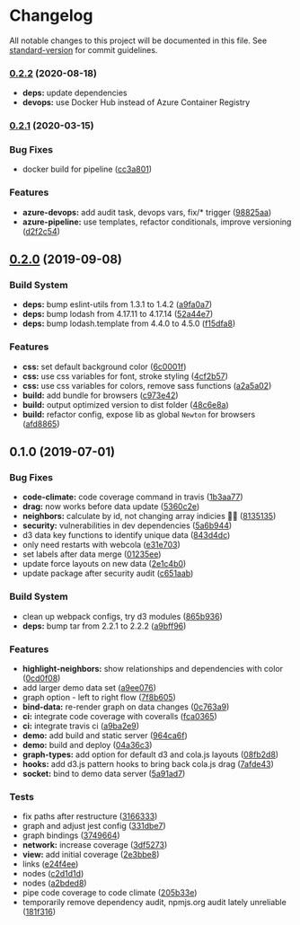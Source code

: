 # Changelog

All notable changes to this project will be documented in this file. See [standard-version](https://github.com/conventional-changelog/standard-version) for commit guidelines.

### [0.2.2](https://github.com/julie-ng/newtonjs-graph/compare/v0.2.1...v0.2.2) (2020-08-18)

* **deps:** update dependencies
* **devops:** use Docker Hub instead of Azure Container Registry

### [0.2.1](https://github.com/julie-ng/newtonjs-graph/compare/v0.2.0...v0.2.1) (2020-03-15)


### Bug Fixes

* docker build for pipeline ([cc3a801](https://github.com/julie-ng/newtonjs-graph/commit/cc3a801))


### Features

* **azure-devops:** add audit task, devops vars, fix/* trigger ([98825aa](https://github.com/julie-ng/newtonjs-graph/commit/98825aa))
* **azure-pipeline:** use templates, refactor conditionals, improve versioning ([d2f2c54](https://github.com/julie-ng/newtonjs-graph/commit/d2f2c54))



## [0.2.0](https://github.com/julie-ng/newtonjs-graph/compare/v0.1.0...v0.2.0) (2019-09-08)


### Build System

* **deps:** bump eslint-utils from 1.3.1 to 1.4.2 ([a9fa0a7](https://github.com/julie-ng/newtonjs-graph/commit/a9fa0a7))
* **deps:** bump lodash from 4.17.11 to 4.17.14 ([52a44e7](https://github.com/julie-ng/newtonjs-graph/commit/52a44e7))
* **deps:** bump lodash.template from 4.4.0 to 4.5.0 ([f15dfa8](https://github.com/julie-ng/newtonjs-graph/commit/f15dfa8))


### Features

* **css:** set default background color ([6c0001f](https://github.com/julie-ng/newtonjs-graph/commit/6c0001f))
* **css:**  use css variables for font, stroke styling ([4cf2b57](https://github.com/julie-ng/newtonjs-graph/commit/4cf2b57))
* **css:**  use css variables for colors, remove sass functions ([a2a5a02](https://github.com/julie-ng/newtonjs-graph/commit/a2a5a02))
* **build:** add bundle for browsers ([c973e42](https://github.com/julie-ng/newtonjs-graph/commit/c973e42))
* **build:** output optimized version to dist folder ([48c6e8a](https://github.com/julie-ng/newtonjs-graph/commit/48c6e8a))
* **build:** refactor config, expose lib as global `Newton` for browsers ([afd8865](https://github.com/julie-ng/newtonjs-graph/commit/afd8865))



## 0.1.0 (2019-07-01)


### Bug Fixes

* **code-climate:** code coverage command in travis ([1b3aa77](https://github.com/julie-ng/newtonjs-graph/commit/1b3aa77))
* **drag:** now works before data update ([5360c2e](https://github.com/julie-ng/newtonjs-graph/commit/5360c2e))
* **neighbors:** calculate by id, not changing array indicies 🤦‍♀️ ([8135135](https://github.com/julie-ng/newtonjs-graph/commit/8135135))
* **security:** vulnerabilities in dev dependencies ([5a6b944](https://github.com/julie-ng/newtonjs-graph/commit/5a6b944))
* d3 data key functions to identify unique data ([843d4dc](https://github.com/julie-ng/newtonjs-graph/commit/843d4dc))
* only need restarts with webcola ([e31e703](https://github.com/julie-ng/newtonjs-graph/commit/e31e703))
* set labels after data merge ([01235ee](https://github.com/julie-ng/newtonjs-graph/commit/01235ee))
* update force layouts on new data ([2e1c4b0](https://github.com/julie-ng/newtonjs-graph/commit/2e1c4b0))
* update package after security audit ([c651aab](https://github.com/julie-ng/newtonjs-graph/commit/c651aab))


### Build System

* clean up webpack configs, try d3 modules ([865b936](https://github.com/julie-ng/newtonjs-graph/commit/865b936))
* **deps:** bump tar from 2.2.1 to 2.2.2 ([a9bff96](https://github.com/julie-ng/newtonjs-graph/commit/a9bff96))


### Features

* **highlight-neighbors:** show relationships and dependencies with color ([0cd0f08](https://github.com/julie-ng/newtonjs-graph/commit/0cd0f08))
* add larger demo data set ([a9ee076](https://github.com/julie-ng/newtonjs-graph/commit/a9ee076))
* graph option - left to right flow ([7f8b605](https://github.com/julie-ng/newtonjs-graph/commit/7f8b605))
* **bind-data:** re-render graph on data changes ([0c763a9](https://github.com/julie-ng/newtonjs-graph/commit/0c763a9))
* **ci:** integrate code coverage with coveralls ([fca0365](https://github.com/julie-ng/newtonjs-graph/commit/fca0365))
* **ci:** integrate travis ci ([a9ba2e9](https://github.com/julie-ng/newtonjs-graph/commit/a9ba2e9))
* **demo:** add build and static server ([964ca6f](https://github.com/julie-ng/newtonjs-graph/commit/964ca6f))
* **demo:** build and deploy ([04a36c3](https://github.com/julie-ng/newtonjs-graph/commit/04a36c3))
* **graph-types:** add option for default d3 and cola.js layouts ([08fb2d8](https://github.com/julie-ng/newtonjs-graph/commit/08fb2d8))
* **hooks:** add d3.js pattern hooks to bring back cola.js drag ([7afde43](https://github.com/julie-ng/newtonjs-graph/commit/7afde43))
* **socket:** bind to demo data server ([5a91ad7](https://github.com/julie-ng/newtonjs-graph/commit/5a91ad7))


### Tests

* fix paths after restructure ([3166333](https://github.com/julie-ng/newtonjs-graph/commit/3166333))
* graph and adjust jest config ([331dbe7](https://github.com/julie-ng/newtonjs-graph/commit/331dbe7))
* graph bindings ([3749664](https://github.com/julie-ng/newtonjs-graph/commit/3749664))
* **network:** increase coverage ([3df5273](https://github.com/julie-ng/newtonjs-graph/commit/3df5273))
* **view:** add initial coverage ([2e3bbe8](https://github.com/julie-ng/newtonjs-graph/commit/2e3bbe8))
* links ([e24f4ee](https://github.com/julie-ng/newtonjs-graph/commit/e24f4ee))
* nodes ([c2d1d1d](https://github.com/julie-ng/newtonjs-graph/commit/c2d1d1d))
* nodes ([a2bded8](https://github.com/julie-ng/newtonjs-graph/commit/a2bded8))
* pipe code coverage to code climate ([205b33e](https://github.com/julie-ng/newtonjs-graph/commit/205b33e))
* temporarily remove dependency audit, npmjs.org audit lately unreliable ([181f316](https://github.com/julie-ng/newtonjs-graph/commit/181f316))
